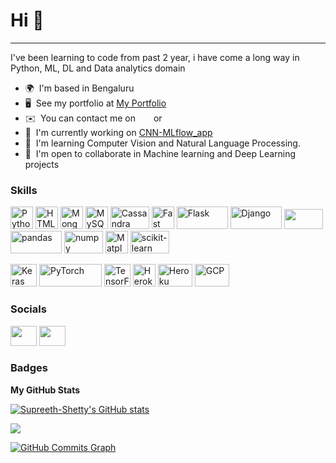 Hi 👋
=========================

<!-- I'm a Data Scientist -->
--------------

I've been learning to code from past 2 year, i have come a long way in Python, ML, DL and Data analytics domain

* 🌍  I'm based in Bengaluru
* 🖥️  See my portfolio at [My Portfolio](http://my.app.com)
* ✉️  You can contact me on <a href="https://www.linkedin.com/in/supreeth-s-shetty-302268170/" target="_blank" rel="noreferrer"><img src="https://raw.githubusercontent.com/danielcranney/readme-generator/main/public/icons/socials/linkedin.svg" width="21" height="15" /></a> or <a href="https://www.twitter.com/Supreeth95" target="_blank" rel="noreferrer"><img src="https://raw.githubusercontent.com/danielcranney/readme-generator/main/public/icons/socials/twitter.svg" width="21" height="15" /></a>
* 🚀  I'm currently working on [CNN-MLflow\_app](http://github.com/Supreeth-Shetty/CNN-MLflow_app)
* 🧠  I'm learning Computer Vision and Natural Language Processing.
* 🤝  I'm open to collaborate in Machine learning and Deep Learning projects

### Skills

<p align="left">
<a href="https://www.python.org/" target="_blank" rel="noreferrer"><img src="https://raw.githubusercontent.com/danielcranney/readme-generator/main/public/icons/skills/python-colored.svg" width="36" height="36" alt="Python" /></a>
<a href="https://developer.mozilla.org/en-US/docs/Glossary/HTML5" target="_blank" rel="noreferrer"><img src="https://raw.githubusercontent.com/danielcranney/readme-generator/main/public/icons/skills/html5-colored.svg" width="36" height="36" alt="HTML5" /></a>
<a href="https://www.mongodb.com/" target="_blank" rel="noreferrer"><img src="https://raw.githubusercontent.com/danielcranney/readme-generator/main/public/icons/skills/mongodb-colored.svg" width="36" height="36" alt="MongoDB" /></a>
<a href="https://www.mysql.com/" target="_blank" rel="noreferrer"><img src="https://raw.githubusercontent.com/danielcranney/readme-generator/main/public/icons/skills/mysql-colored.svg" width="36" height="36" alt="MySQL" /></a>
<a href="https://cassandra.apache.org/_/index.html" target="_blank" rel="noreferrer"><img src="https://upload.wikimedia.org/wikipedia/commons/5/5e/Cassandra_logo.svg" width="62" height="36" alt="Cassandra" /></a>
<a href="https://fastapi.tiangolo.com/" target="_blank" rel="noreferrer"><img src="https://raw.githubusercontent.com/danielcranney/readme-generator/main/public/icons/skills/fastapi-colored.svg" width="36" height="36" alt="Fast API" /></a>
<a href="https://flask.palletsprojects.com/en/2.0.x/" target="_blank" rel="noreferrer"><img src="https://upload.wikimedia.org/wikipedia/commons/3/3c/Flask_logo.svg" width="82" height="36" alt="Flask" /></a>
<a href="https://www.djangoproject.com/" target="_blank" rel="noreferrer"><img src="https://upload.wikimedia.org/wikipedia/commons/7/75/Django_logo.svg" width="82" height="36" alt="Django" /></a>
<a href="https://www.github.com/Supreeth-Shetty" target="_blank" rel="noreferrer"><img src="https://upload.wikimedia.org/wikipedia/commons/e/e0/Git-logo.svg" width="62" height="32" /></a>
<a href="https://pandas.pydata.org/" target="_blank" rel="noreferrer"><img src="https://upload.wikimedia.org/wikipedia/commons/e/ed/Pandas_logo.svg" width="82" height="36" alt="pandas" /></a>
<a href="https://numpy.org/" target="_blank" rel="noreferrer"><img src="https://upload.wikimedia.org/wikipedia/commons/3/31/NumPy_logo_2020.svg" width="62" height="36" alt="numpy" /></a>
<a href="https://matplotlib.org/" target="_blank" rel="noreferrer"><img src="https://upload.wikimedia.org/wikipedia/commons/0/01/Created_with_Matplotlib-logo.svg" width="36" height="36" alt="Matplotlib" /></a>
<a href="https://scikit-learn.org/stable/" target="_blank" rel="noreferrer"><img src="https://upload.wikimedia.org/wikipedia/commons/0/05/Scikit_learn_logo_small.svg" width="62" height="36" alt="scikit-learn" /></a>
</p>
<p align="left">
<a href="https://keras.io/" target="_blank" rel="noreferrer"><img src="https://upload.wikimedia.org/wikipedia/commons/a/ae/Keras_logo.svg" width="42" height="36" alt="Keras" /></a>
<a href="https://pytorch.org/" target="_blank" rel="noreferrer"><img src="https://upload.wikimedia.org/wikipedia/commons/c/c6/PyTorch_logo_black.svg" width="100" height="36" alt="PyTorch" /></a>
<a href="https://www.tensorflow.org/" target="_blank" rel="noreferrer"><img src="https://upload.wikimedia.org/wikipedia/commons/2/2d/Tensorflow_logo.svg" width="42" height="36" alt="TensorFlow" /></a>
<a href="https://www.heroku.com/" target="_blank" rel="noreferrer"><img src="https://raw.githubusercontent.com/danielcranney/readme-generator/main/public/icons/skills/heroku-colored.svg" width="36" height="36" alt="Heroku" /></a>
<a href="https://aws.amazon.com/" target="_blank" rel="noreferrer"><img src="https://upload.wikimedia.org/wikipedia/commons/9/93/Amazon_Web_Services_Logo.svg" width="55" height="36" alt="Heroku" /></a>
<a href="https://cloud.google.com/" target="_blank" rel="noreferrer"><img src="https://upload.wikimedia.org/wikipedia/commons/c/c2/Google-cloud-platform-v2.svg" width="55" height="36" alt="GCP" /></a>
</p>

### Socials

<p align="left">
<a href="https://www.linkedin.com/in/supreeth-s-shetty-302268170/" target="_blank" rel="noreferrer"><img src="https://raw.githubusercontent.com/danielcranney/readme-generator/main/public/icons/socials/linkedin.svg" width="42" height="32" /></a> 
<a href="https://www.twitter.com/Supreeth95" target="_blank" rel="noreferrer"><img src="https://raw.githubusercontent.com/danielcranney/readme-generator/main/public/icons/socials/twitter.svg" width="42" height="32" /></a></p>

### Badges

<b>My GitHub Stats</b>

<a href="http://www.github.com/Supreeth-Shetty"><img src="https://github-readme-stats.vercel.app/api?username=Supreeth-Shetty&show_icons=true&hide=&count_private=true&title_color=0891b2&text_color=ffffff&icon_color=0891b2&bg_color=1c1917&hide_border=true&show_icons=true" alt="Supreeth-Shetty's GitHub stats" /></a>

<a href="http://www.github.com/Supreeth-Shetty"><img src="https://github-readme-streak-stats.herokuapp.com/?user=Supreeth-Shetty&stroke=ffffff&background=1c1917&ring=0891b2&fire=0891b2&currStreakNum=ffffff&currStreakLabel=0891b2&sideNums=ffffff&sideLabels=ffffff&dates=ffffff&hide_border=true" /></a>

<a href="http://www.github.com/Supreeth-Shetty"><img src="https://activity-graph.herokuapp.com/graph?username=Supreeth-Shetty&bg_color=1c1917&color=ffffff&line=0891b2&point=ffffff&area_color=1c1917&area=true&hide_border=true&custom_title=GitHub%20Commits%20Graph" alt="GitHub Commits Graph" /></a>
